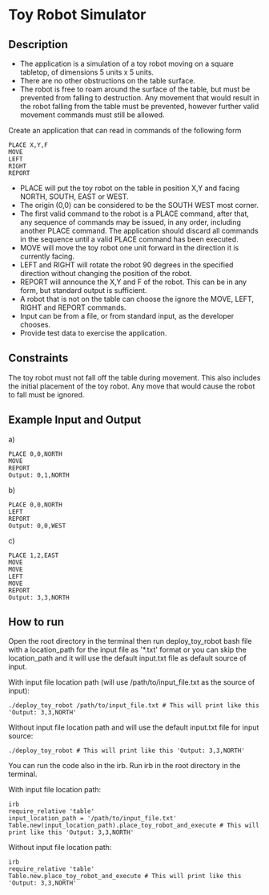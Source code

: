 # Toy Robot Simulator

## Description
- The application is a simulation of a toy robot moving on a square tabletop, of dimensions 5 units x 5 units.
- There are no other obstructions on the table surface.
- The robot is free to roam around the surface of the table, but must be prevented from falling to destruction. Any movement
that would result in the robot falling from the table must be prevented, however further valid movement commands must still
be allowed.

Create an application that can read in commands of the following form

    PLACE X,Y,F
    MOVE
    LEFT
    RIGHT
    REPORT

- PLACE will put the toy robot on the table in position X,Y and facing NORTH, SOUTH, EAST or WEST.
- The origin (0,0) can be considered to be the SOUTH WEST most corner.
- The first valid command to the robot is a PLACE command, after that, any sequence of commands may be issued, in any order, including another PLACE command. The application should discard all commands in the sequence until a valid PLACE command has been executed.
- MOVE will move the toy robot one unit forward in the direction it is currently facing.
- LEFT and RIGHT will rotate the robot 90 degrees in the specified direction without changing the position of the robot.
- REPORT will announce the X,Y and F of the robot. This can be in any form, but standard output is sufficient.
- A robot that is not on the table can choose the ignore the MOVE, LEFT, RIGHT and REPORT commands.
- Input can be from a file, or from standard input, as the developer chooses.
- Provide test data to exercise the application.

## Constraints

The toy robot must not fall off the table during movement. This also includes the initial placement of the toy robot.
Any move that would cause the robot to fall must be ignored.

## Example Input and Output

a)

    PLACE 0,0,NORTH
    MOVE
    REPORT
    Output: 0,1,NORTH

b)

    PLACE 0,0,NORTH
    LEFT
    REPORT
    Output: 0,0,WEST

c)

    PLACE 1,2,EAST
    MOVE
    MOVE
    LEFT
    MOVE
    REPORT
    Output: 3,3,NORTH

## How to run

Open the root directory in the terminal then run deploy_toy_robot bash file with a location_path for the input file as '*.txt' format or you can skip the location_path and it will use the default input.txt file as default source of input.

With input file location path (will use /path/to/input_file.txt as the source of input):

    ./deploy_toy_robot /path/to/input_file.txt # This will print like this 'Output: 3,3,NORTH'

Without input file location path and will use the default input.txt file for input source:

    ./deploy_toy_robot # This will print like this 'Output: 3,3,NORTH'


You can run the code also in the irb. Run irb in the root directory in the terminal.

With input file location path:

    irb
    require_relative 'table'
    input_location_path = '/path/to/input_file.txt'
    Table.new(input_location_path).place_toy_robot_and_execute # This will print like this 'Output: 3,3,NORTH'

Without input file location path:

    irb
    require_relative 'table'
    Table.new.place_toy_robot_and_execute # This will print like this 'Output: 3,3,NORTH'
